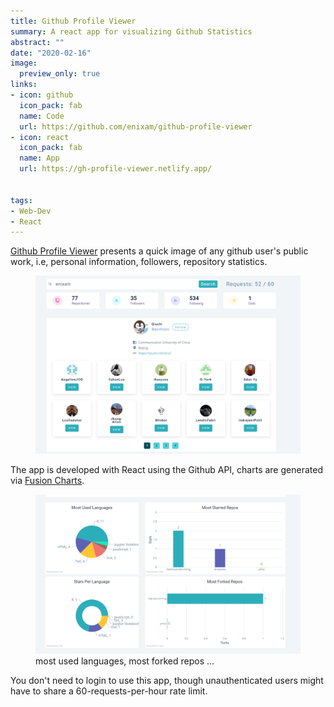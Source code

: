```yaml
---
title: Github Profile Viewer
summary: A react app for visualizing Github Statistics
abstract: ""
date: "2020-02-16"
image: 
  preview_only: true 
links:
- icon: github
  icon_pack: fab
  name: Code
  url: https://github.com/enixam/github-profile-viewer
- icon: react
  icon_pack: fab
  name: App
  url: https://gh-profile-viewer.netlify.app/


tags:
- Web-Dev
- React
---
```


[Github Profile Viewer](https://gh-profile-viewer.netlify.app/) presents a quick image of any github user's public work, i.e, personal information, followers, repository statistics.


<figure>
  <img src = "featured.jpg" />
</figure>

The app is developed with React using the Github API, charts are generated via [Fusion Charts](https://www.fusioncharts.com/). 


<figure>
  <img src = "repo-viz.jpg" />
  <figcaption>most used languages, most forked repos ...</figcaption>
</figure>

<div class = "note">
You don't need to login to use this app, though unauthenticated users might have to share a 60-requests-per-hour rate limit. 
</div>